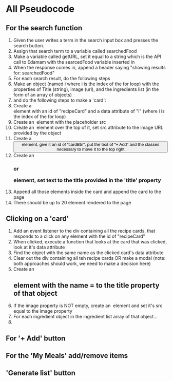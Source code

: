 # All Pseudocode

## For the search function

1. Given the user writes a term in the search input box and presses the search button.
2. Assign that search term to a variable called searchedFood
3. Make a variable called getURL, set it equal to a string which is the API call to Edamam with the searcedFood variable inserted in 
4. When the response comes in, append a header saying "showing results for: searchedFood"
5. For each search result, do the following steps
6. Make an object (named i where i is the index of the for loop) with the properties of Title (string), image (url), and the ingredients list (in the form of an array of objects)
7. and do the following steps to make a 'card':
8. Create a <div> element with an id of "recipeCard" and a data attribute of "i" (where i is the index of the for loop)
9. Create an <img> element with the placeholder src
10. Create an <img> element over the top of it, set src attribute to the image URL provided by the object
11. Create a <button> element, give it an id of "cardBtn", put the text of "+ Add" and the classes necessary to move it to the top right
12. Create an <h3> or <p> element, set text to the title provided in the 'title' property
13. Append all those elements inside the card and append the card to the page
14. There should be up to 20 element rendered to the page

## Clicking on a 'card'

1. Add an event listener to the div containing all the recipe cards, that responds to a click on any element with the id of "recipeCard"
2. When clicked, execute a function that looks at the card that was clicked, look at it's data attribute
3. Find the object with the same name as the clicked card's data attribute
4. Clear out the div containing all teh recipe cards OR make a modal (note: both approaches should work, we need to make a decision here)
4. Create an <h2> element with the name = to the title property of that object
5. If the image property is NOT empty, create an <img> element and set it's src equal to the image property
6. For each ingredient object in the ingredient list array of that object...
7. 

## For '+ Add' button



## For the 'My Meals' add/remove items



## 'Generate list' button